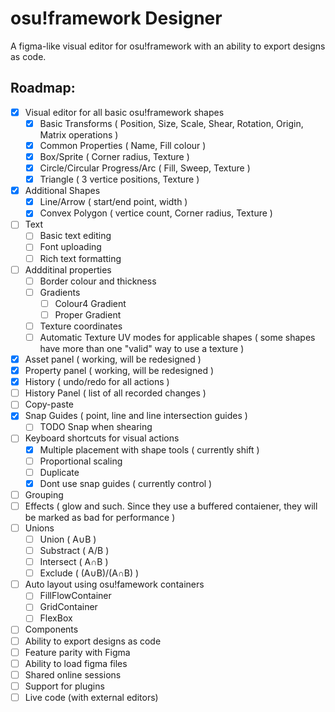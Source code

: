 # osu!framework Designer
A figma-like visual editor for osu!framework with an ability to export designs as code.

## Roadmap:
* [X] Visual editor for all basic osu!framework shapes
  * [X] Basic Transforms ( Position, Size, Scale, Shear, Rotation, Origin, Matrix operations )
  * [X] Common Properties ( Name, Fill colour )
  * [X] Box/Sprite ( Corner radius, Texture )
  * [X] Circle/Circular Progress/Arc ( Fill, Sweep, Texture )
  * [X] Triangle ( 3 vertice positions, Texture )
* [X] Additional Shapes
  * [X] Line/Arrow ( start/end point, width )
  * [X] Convex Polygon ( vertice count, Corner radius, Texture )
* [ ] Text
  * [ ] Basic text editing
  * [ ] Font uploading
  * [ ] Rich text formatting
* [ ] Addditinal properties
  * [ ] Border colour and thickness
  * [ ] Gradients
    * [ ] Colour4 Gradient
    * [ ] Proper Gradient
  * [ ] Texture coordinates
  * [ ] Automatic Texture UV modes for applicable shapes ( some shapes have more than one "valid" way to use a texture )
* [X] Asset panel ( working, will be redesigned ) 
* [X] Property panel ( working, will be redesigned ) 
* [X] History ( undo/redo for all actions )
* [ ] History Panel ( list of all recorded changes )
* [ ] Copy-paste
* [X] Snap Guides ( point, line and line intersection guides )
  * [ ] TODO Snap when shearing
* [ ] Keyboard shortcuts for visual actions
  * [X] Multiple placement with shape tools ( currently shift )
  * [ ] Proportional scaling
  * [ ] Duplicate
  * [X] Dont use snap guides ( currently control )
* [ ] Grouping
* [ ] Effects ( glow and such. Since they use a buffered contaiener, they will be marked as bad for performance )
* [ ] Unions
  * [ ] Union ( A∪B )
  * [ ] Substract ( A/B )
  * [ ] Intersect ( A∩B )
  * [ ] Exclude ( (A∪B)/(A∩B) )
* [ ] Auto layout using osu!famework containers
  * [ ] FillFlowContainer
  * [ ] GridContainer
  * [ ] FlexBox
* [ ] Components
* [ ] Ability to export designs as code
* [ ] Feature parity with Figma
* [ ] Ability to load figma files
* [ ] Shared online sessions
* [ ] Support for plugins
* [ ] Live code (with external editors)
